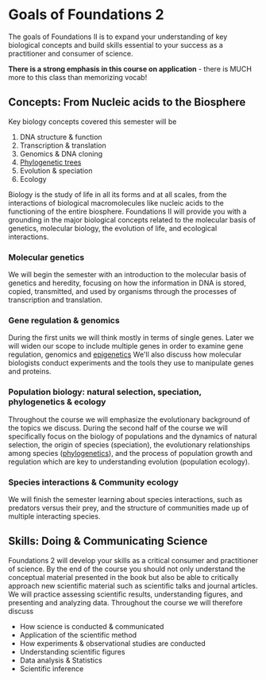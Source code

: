 # Goals of Foundations 2

The goals of Foundations II is to expand your understanding of key biological concepts and build skills essential to your success as a practitioner and consumer of science.

**There is a strong emphasis in this course on application** - there is MUCH more to this class than memorizing vocab!

 
## Concepts: From Nucleic acids to the Biosphere

Key biology concepts covered this semester will be

1. DNA structure & function
1. Transcription & translation
1. Genomics & DNA cloning
1. [Phylogenetic trees](https://en.wikipedia.org/wiki/Phylogenetic_tree)
1. Evolution & speciation
1. Ecology

Biology is the study of life in all its forms and at all scales, from the interactions of biological macromolecules like nucleic acids to the functioning of the entire biosphere. Foundations II will provide you with a grounding in the major biological concepts related to the molecular basis of genetics, molecular biology, the evolution of life, and ecological interactions.

 

### Molecular genetics

We will begin the semester with an introduction to the molecular basis of genetics and heredity, focusing on how the information in DNA is stored, copied, transmitted, and used by organisms through the processes of transcription and translation.

### Gene regulation & genomics

During the first units we will think mostly in terms of single genes.   Later we will widen our scope to include multiple genes in order to examine gene regulation, genomics and [epigenetics](https://en.wikipedia.org/wiki/Epigenetics) We'll also discuss how molecular biologists conduct experiments and the tools they use to manipulate genes and proteins.

### Population biology: natural selection, speciation, phylogenetics & ecology

Throughout the course we will emphasize the evolutionary background of the topics we discuss. During the second half of the course we will specifically focus on the biology of populations and the dynamics of natural selection, the origin of species (speciation), the evolutionary relationships among species ([phylogenetics](https://en.wikipedia.org/wiki/Phylogenetics)), and the process of population growth and regulation which are key to understanding evolution (population ecology).

### Species interactions & Community ecology

We will finish the semester learning about species interactions, such as predators versus their prey, and the structure of communities made up of multiple interacting species.


## Skills: Doing & Communicating Science

Foundations 2 will develop your skills as a critical consumer and practitioner of science. By the end of the course you should not only understand the conceptual material presented in the book but also be able to critically approach new scientific material such as scientific talks and journal articles. We will practice assessing scientific results, understanding figures, and presenting and analyzing data.  Throughout the course we will therefore discuss

* How science is conducted & communicated
* Application of the scientific method
* How experiments & observational studies are conducted
* Understanding scientific figures
* Data analysis & Statistics
* Scientific inference
